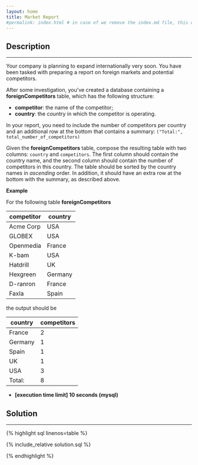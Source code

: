 ```yaml
---
layout: home
title: Market Report
#permalink: index.html # in case of we remove the index.md file, this doc will be the index page
---
```


<div class="row">
<div class="columnStmt" markdown="1">

## Description

---

Your company is planning to expand internationally very soon. You have been tasked with preparing a report on foreign markets and potential competitors.

After some investigation, you've created a database containing a **foreignCompetitors** table, which has the following structure:

- **competitor**: the name of the competitor;
- **country**: the country in which the competitor is operating.

In your report, you need to include the number of competitors per country and an additional row at the bottom that contains a summary: <code>("Total:", total_number_of_competitors)</code>

Given the **foreignCompetitors** table, compose the resulting table with two columns: <code>country</code> and <code>competitors</code>. The first column should contain the country name, and the second column should contain the number of competitors in this country. The table should be sorted by the country names in _ascending_ order. In addition, it should have an extra row at the bottom with the summary, as described above.

**Example**

For the following table **foreignCompetitors**

| competitor | country |
| ---------- | ------- |
| Acme Corp  | USA     |
| GLOBEX     | USA     |
| Openmedia  | France  |
| K-bam      | USA     |
| Hatdrill   | UK      |
| Hexgreen   | Germany |
| D-ranron   | France  |
| Faxla      | Spain   |

the output should be

| country | competitors |
| ------- | ----------- |
| France  | 2           |
| Germany | 1           |
| Spain   | 1           |
| UK      | 1           |
| USA     | 3           |
| Total:  | 8           |

- **[execution time limit] 10 seconds (mysql)**

</div>
<div class="columnSol" markdown="1">

## Solution

---

{% highlight sql linenos=table %}

{% include_relative solution.sql %}

{% endhighlight %}

</div>
</div>
